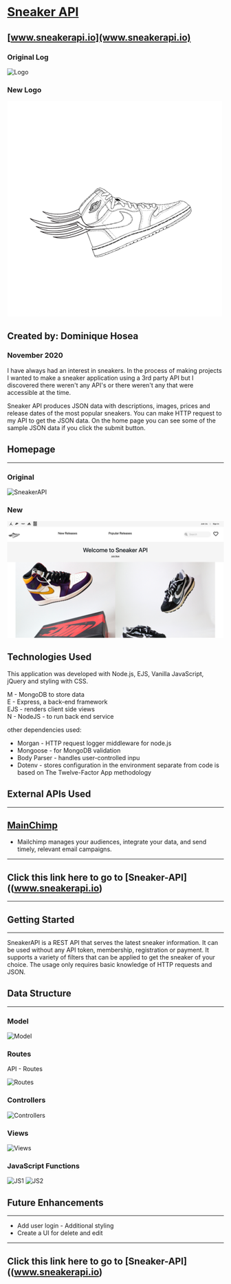 # [Sneaker API](https://sneaker-api-htx.herokuapp.com/)
## [www.sneakerapi.io](www.sneakerapi.io)
### Original Log
![Logo](https://i.imgur.com/or5BPQK.png?1)
### New Logo
![Logo](public/images/logo.png)


## Created by: Dominique Hosea

### November 2020

<!-- Link to the project via heroku -->
I have always had an interest in sneakers. In the process of making projects I wanted to make a sneaker application using a 3rd party API but I discovered there weren't any API's or there weren't any that were accessible at the time.

Sneaker API produces JSON data with descriptions, images, prices and release dates of the most popular sneakers. You can make HTTP request to my API to get the JSON data. On the home page you can see some of the sample JSON data if you click the submit button.

## Homepage 
---

### Original
![SneakerAPI](https://i.imgur.com/Ux1OJls.png)
### New
![SneakerAPI](public/images/homepage.png)



## Technologies Used

This application was developed with Node.js, EJS, Vanilla JavaScript, jQuery and styling with CSS.

M - MongoDB to store data  
E - Express, a back-end framework  
EJS - renders client side views  
N - NodeJS - to run back end service

other dependencies used:

- Morgan - HTTP request logger middleware for node.js
- Mongoose - for MongoDB validation
- Body Parser - handles user-controlled inpu
- Dotenv - stores configuration in the environment separate from code is based on The Twelve-Factor App methodology

## External APIs Used
---
## [MainChimp](https://mailchimp.com/developer/marketing/api/root/)
- Mailchimp manages your audiences, integrate your data, and send timely, relevant email campaigns.


---

## Click this link here to go to [Sneaker-API]((www.sneakerapi.io)

---

## Getting Started
---

SneakerAPI is a REST API that serves the latest sneaker information. It can be used without any API token, membership, registration or payment. It supports a variety of filters that can be applied to get the sneaker of your choice. The usage only requires basic knowledge of HTTP requests and JSON.

## Data Structure
---

### Model
![Model](https://i.imgur.com/z8EM8Ck.png)

### Routes
API - Routes

![Routes](https://i.imgur.com/h8sEQ9h.png)

### Controllers 
![Controllers](https://i.imgur.com/xy7lufK.png)

### Views 
![Views](https://i.imgur.com/52sI5xW.png)

### JavaScript Functions
![JS1](https://i.imgur.com/OvIJqdt.png)
![JS2](https://i.imgur.com/UslvrNS.png)	


## Future Enhancements	
---

- Add user login 	- Additional styling
- Create a UI for delete and edit
---
## Click this link here to go to [Sneaker-API]((www.sneakerapi.io)
